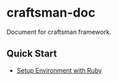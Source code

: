 # craftsman-doc
Document for craftsman framework.

## Quick Start

* [Setup Environment with Ruby](#setup-environment-ruby-win.md)
